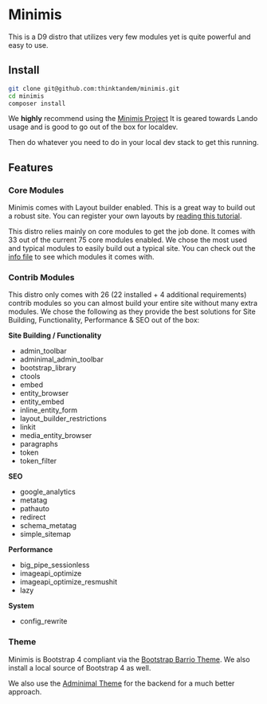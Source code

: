# Minimis
This is a D9 distro that utilizes very few modules yet is quite powerful and easy to use.

## Install

```bash
git clone git@github.com:thinktandem/minimis.git 
cd minimis
composer install
```

We **highly** recommend using the [Minimis Project](https://github.com/thinktandem/minimis-project)  It is geared towards Lando usage and is good to go out of the box for localdev.

Then do whatever you need to do in your local dev stack to get this running. 

## Features

### Core Modules

Minimis comes with Layout builder enabled.  This is a great way to build out a robust site.  You can register your own layouts by [reading this tutorial](https://www.drupal.org/node/2578731).

This distro relies mainly on core modules to get the job done.  It comes with 33 out of the current 75 core modules enabled.  We chose the most used and typical modules to easily build out a typical site.  You can check out the [info file](https://github.com/thinktandem/minimis/blob/8.x-1.x/minimis.info.yml) to see which modules it comes with.

### Contrib Modules

This distro only comes with 26 (22 installed + 4 additional requirements) contrib modules so you can almost build your entire site without many extra modules.  We chose the following as they provide the best solutions for Site Building, Functionality, Performance & SEO out of the box:

**Site Building / Functionality**
  - admin_toolbar
  - adminimal_admin_toolbar
  - bootstrap_library
  - ctools
  - embed
  - entity_browser
  - entity_embed
  - inline_entity_form
  - layout_builder_restrictions
  - linkit
  - media_entity_browser
  - paragraphs  
  - token
  - token_filter

**SEO**
  - google_analytics
  - metatag
  - pathauto
  - redirect
  - schema_metatag
  - simple_sitemap

**Performance**
  - big_pipe_sessionless
  - imageapi_optimize
  - imageapi_optimize_resmushit
  - lazy

**System**
  - config_rewrite

### Theme

Minimis is Bootstrap 4 compliant via the [Bootstrap Barrio Theme](https://www.drupal.org/project/bootstrap_barrio).  We also install a local source of Bootstrap 4 as well.

We also use the [Adminimal Theme](https://www.drupal.org/project/adminimal_theme) for the backend for a much better approach.   
